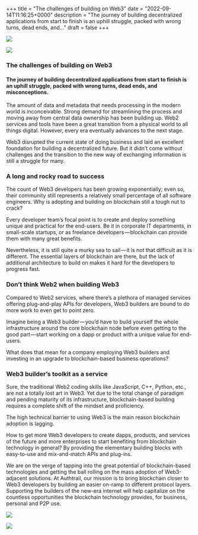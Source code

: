 +++
title = "The challenges of building on Web3"
date = "2022-09-14T11:16:25+0000"
description = "The journey of building decentralized applications from start to finish is an uphill struggle, packed with wrong turns, dead ends, and…"
draft = false
+++

![](/images/3541ae04b12081201171c9d6fd6bce4c.png)


![](/images/3541ae04b12081201171c9d6fd6bce4c.png)


### The challenges of building on Web3


#### The journey of building decentralized applications from start to finish is an uphill struggle, packed with wrong turns, dead ends, and misconceptions.


The amount of data and metadata that needs processing in the modern world is inconceivable. Strong demand for streamlining the process and moving away from central data ownership has been building up. Web2 services and tools have been a great transition from a physical world to all things digital. However, every era eventually advances to the next stage.


Web3 disrupted the current state of doing business and laid an excellent foundation for building a decentralized future. But it didn’t come without challenges and the transition to the new way of exchanging information is still a struggle for many.


### A long and rocky road to success


The count of Web3 developers has been growing exponentially; even so, their community still represents a relatively small percentage of all software engineers. Why is adopting and building on blockchain still a tough nut to crack?


Every developer team’s focal point is to create and deploy something unique and practical for the end-users. Be it in corporate IT departments, in small-scale startups, or as freelance developers — blockchain can provide them with many great benefits.


Nevertheless, it is still quite a murky sea to sail — it is not that difficult as it is different. The essential layers of blockchain are there, but the lack of additional architecture to build on makes it hard for the developers to progress fast.


### Don’t think Web2 when building Web3


Compared to Web2 services, where there’s a plethora of managed services offering plug-and-play APIs for developers, Web3 builders are bound to do more work to even get to point zero.


Imagine being a Web3 builder — you’d have to build yourself the whole infrastructure around the core blockchain node before even getting to the good part — start working on a dapp or product with a unique value for end-users.


What does that mean for a company employing Web3 builders and investing in an upgrade to blockchain-based business operations?


### Web3 builder’s toolkit as a service


Sure, the traditional Web2 coding skills like JavaScript, C++, Python, etc., are not a totally lost art in Web3. Yet due to the total change of paradigm and pending maturity of its infrastructure, blockchain-based building requires a complete shift of the mindset and proficiency.


The high technical barrier to using Web3 is the main reason blockchain adoption is lagging.


How to get more Web3 developers to create dapps, products, and services of the future and more enterprises to start benefiting from blockchain technology in general? By providing the elementary building blocks with easy-to-use and mix-and-match APIs and plug-ins.


We are on the verge of tapping into the great potential of blockchain-based technologies and getting the ball rolling on the mass adoption of Web3-adjacent solutions. At Authtrail, our mission is to bring blockchain closer to Web3 developers by building an easier on-ramp to different protocol layers. Supporting the builders of the new-era internet will help capitalize on the countless opportunities the blockchain technology provides, for business, personal and P2P use.


![](/images/1298a7299dcf2c23ec48128279a4613a.png)


![](/images/1298a7299dcf2c23ec48128279a4613a.png)
